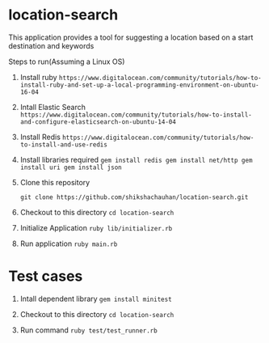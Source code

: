 # location-search

This application provides a tool for suggesting a location based on a start destination and keywords

Steps to run(Assuming a Linux OS)

1. Install ruby
`https://www.digitalocean.com/community/tutorials/how-to-install-ruby-and-set-up-a-local-programming-environment-on-ubuntu-16-04`

2. Intall Elastic Search
`https://www.digitalocean.com/community/tutorials/how-to-install-and-configure-elasticsearch-on-ubuntu-14-04`

3. Install Redis
`https://www.digitalocean.com/community/tutorials/how-to-install-and-use-redis`

4. Install libraries required
    `gem install redis
    gem install net/http
    gem install uri
    gem install json`

5. Clone this repository

    `git clone https://github.com/shikshachauhan/location-search.git`

6. Checkout to this directory
    `cd location-search`

7. Initialize Application
    `ruby lib/initializer.rb`

8. Run application
    `ruby main.rb`


# Test cases

1. Intall dependent library
    `gem install minitest`

2. Checkout to this directory
    `cd location-search`

3. Run command
    `ruby test/test_runner.rb`
